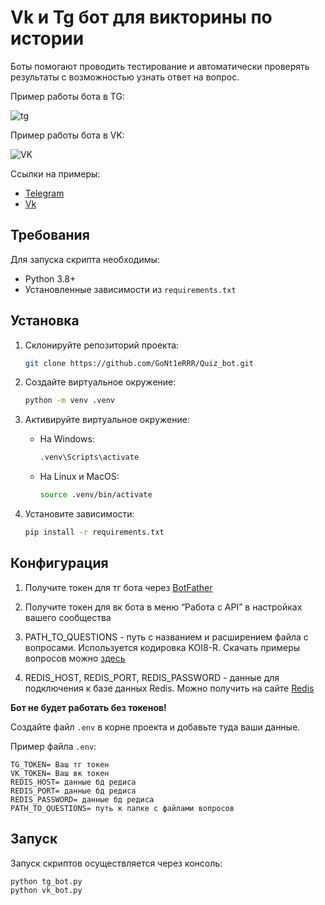 # Vk и Tg бот для викторины по истории

Боты помогают проводить тестирование и автоматически проверять результаты с возможностью узнать ответ на вопрос. 

Пример работы бота в TG: 

![tg](https://github.com/user-attachments/assets/0de72a99-c26a-4b3f-83c3-0c20af4e78f6)

Пример работы бота в VK: 

![VK](https://github.com/user-attachments/assets/57ffb702-764a-4670-9d6c-9f2491e9c9c4)

Ссылки на примеры:
- [Telegram](https://t.me/quiz_devmantask_bot)
- [Vk](https://vk.com/club232414925)

## Требования

Для запуска скрипта необходимы:

- Python 3.8+
- Установленные зависимости из `requirements.txt`

## Установка

1. Склонируйте репозиторий проекта:
    ```bash
    git clone https://github.com/GoNt1eRRR/Quiz_bot.git
    ```

2. Создайте виртуальное окружение:
    ```bash
    python -m venv .venv
    ```

3. Активируйте виртуальное окружение:
    - На Windows:
        ```bash
        .venv\Scripts\activate
        ```
    - На Linux и MacOS:
        ```bash
        source .venv/bin/activate
        ```

4. Установите зависимости:
    ```bash
    pip install -r requirements.txt
    ```

## Конфигурация
1. Получите токен для тг бота через [BotFather](https://telegram.me/BotFather)
   
2. Получите токен для вк бота в меню “Работа с API” в настройках вашего сообщества

3. PATH_TO_QUESTIONS - путь с названием и расширением файла с вопросами. Используется кодировка KOI8-R. Скачать примеры вопросов можно [здесь](https://drive.google.com/file/d/12ssZb8NWtz7hQqwTWNdbyI-2xzPOHV0I/view?usp=sharing)

4. REDIS_HOST, REDIS_PORT, REDIS_PASSWORD - данные для подключения к базе данных Redis. Можно получить на сайте [Redis](https://redis.io/)

**Бот не будет работать без токенов!**

Создайте файл `.env` в корне проекта и добавьте туда ваши данные. 

Пример файла `.env`:

```
TG_TOKEN= Ваш тг токен
VK_TOKEN= Ваш вк токен
REDIS_HOST= данные бд редиса
REDIS_PORT= данные бд редиса
REDIS_PASSWORD= данные бд редиса
PATH_TO_QUESTIONS= путь к папке с файлами вопросов
```

## Запуск 
Запуск скриптов осуществляется через консоль:
```
python tg_bot.py
python vk_bot.py
```
